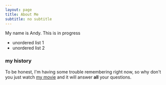 ```yaml
---
layout: page
title: About Me
subtitle: no subtitle
---
```


My name is Andy. This is in progress

- unordered list 1 
- unordered list 2


### my history

To be honest, I'm having some trouble remembering right now, so why don't you just watch [my movie](http://en.wikipedia.org/wiki/The_Princess_Bride_%28film%29) and it will answer **all** your questions.